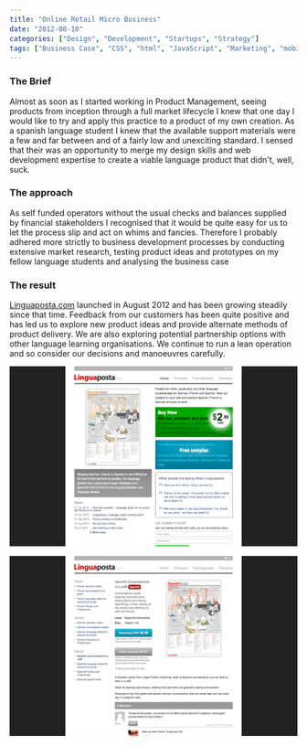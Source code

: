 ```yaml
---
title: "Online Retail Micro Business"
date: "2012-08-10"
categories: ["Design", "Development", "Startups", "Strategy"]
tags: ["Business Case", "CSS", "html", "JavaScript", "Marketing", "mobile", "paypal", "php", "Product Roadmaps", "User Experience Design", "User Research", "User Testing", "Visual Design", "wordpress"]
---
```


### The Brief

Almost as soon as I started working in Product Management, seeing products from inception through a full market lifecycle I knew that one day I would like to try and apply this practice to a product of my own creation. As a spanish language student I knew that the available support materials were a few and far between and of a fairly low and unexciting standard. I sensed that their was an opportunity to merge my design skills and web development expertise to create a viable language product that didn't, well, suck.

### The approach

As self funded operators without the usual checks and balances supplied by financial stakeholders I recognised that it would be quite easy for us to let the process slip and act on whims and fancies. Therefore I probably adhered more strictly to business development processes by conducting extensive market research, testing product ideas and prototypes on my fellow language students and analysing the business case

### The result

[Linguaposta.com](http://linguaposta.com) launched in August 2012 and has been growing steadily since that time. Feedback from our customers has been quite positive and has led us to explore new product ideas and provide alternate methods of product delivery. We are also exploring potential partnership options with other language learning organisations. We continue to run a lean operation and so consider our decisions and manoeuvres carefully.

[![2-site-home](./2-site-home.png)](./2-site-home.png)

[![3-site-detail](./3-site-detail.png)](./3-site-detail.png)
